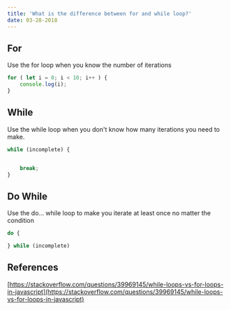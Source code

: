 ```yaml
---
title: 'What is the difference between for and while loop?'
date: 03-28-2018
---
```


## For

Use the for loop when you know the number of iterations


```js
for ( let i = 0; i < 10; i++ ) {
    console.log(i);
}
```

## While

Use the while loop when you don't know how many iterations you need to make.

```js
while (incomplete) {


    break;
}
```

## Do While

Use the do... while loop to make you iterate at least once no matter the condition


```js
do {

} while (incomplete)
```

## References

[https://stackoverflow.com/questions/39969145/while-loops-vs-for-loops-in-javascript](https://stackoverflow.com/questions/39969145/while-loops-vs-for-loops-in-javascript)